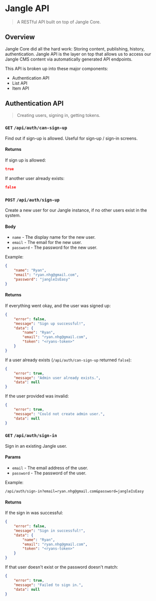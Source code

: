 # Jangle API
> A RESTful API built on top of Jangle Core.

## Overview

Jangle Core did all the hard work: Storing content, publishing, history, authentication. Jangle API is the layer on top that allows us to access our Jangle CMS content via automatically generated API endpoints.

This API is broken up into these major components:

- Authentication API
- List API
- Item API


## Authentication API
> Creating users, signing in, getting tokens.

### __`GET`__ `/api/auth/can-sign-up`

Find out if sign-up is allowed. Useful for sign-up / sign-in screens.

#### Returns

If sign up is allowed:

```json
true
```

If another user already exists:

```json
false
```


### __`POST`__ `/api/auth/sign-up`

Create a new user for our Jangle instance, if no other users exist in the system.

#### Body

- `name` - The display name for the new user.
- `email` - The email for the new user.
- `password` - The password for the new user.

Example:
```json
{
    "name": "Ryan",
    "email": "ryan.nhg@gmail.com",
    "password": "jangleIsEasy"
}
```

#### Returns

If everything went okay, and the user was signed up:

```json
{
    "error": false,
    "message": "Sign up successful!",
    "data": {
        "name": "Ryan",
        "email": "ryan.nhg@gmail.com",
        "token": "<ryans-token>"
    }
}
```

If a user already exists (`/api/auth/can-sign-up` returned `false`):

```json
{
    "error": true,
    "message": "Admin user already exists.",
    "data": null
}
```

If the user provided was invalid:

```json
{
    "error": true,
    "message": "Could not create admin user.",
    "data": null
}
```

### `GET` `/api/auth/sign-in`

Sign in an existing Jangle user.

#### Params

- `email` - The email address of the user.
- `password` - The password of the user.

Example:
```
/api/auth/sign-in?email=ryan.nhg@gmail.com&password=jangleIsEasy
```

#### Returns

If the sign in was successful:

```json
{
    "error": false,
    "message": "Sign in successful!",
    "data": {
        "name": "Ryan",
        "email": "ryan.nhg@gmail.com",
        "token": "<ryans-token>"
    }
}
```

If that user doesn't exist or the password doesn't match:

```json
{
    "error": true,
    "message": "Failed to sign in.",
    "data": null
}
```
